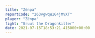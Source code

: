 ```yaml
---
title: "Zénpa"
reportCode: "263vgwqW1G4jMVXT"
player: "Zénpa"
fight: "Gruul the Dragonkiller"
date: 2021-07-15T18:53:21.415000+00:00
---
```

